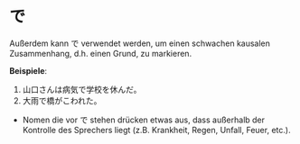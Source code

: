 ---
---
# で

Außerdem kann で verwendet werden, um einen schwachen kausalen Zusammenhang, d.h. einen Grund, zu markieren.

**Beispiele**:

1. 山口さんは病気で学校を休んだ。
2. 大雨で橋がこわれた。

- Nomen die vor で stehen drücken etwas aus, dass außerhalb der Kontrolle des Sprechers liegt (z.B. Krankheit, Regen, Unfall, Feuer, etc.).

